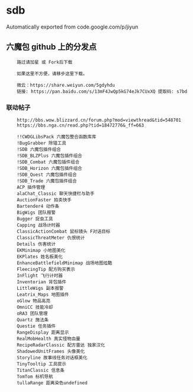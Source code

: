 # sdb
Automatically exported from code.google.com/p/jiyun

## 六魔包 github 上的分发点
        路过请加星 或 Fork后下载

        如果这里不方便，请移步这里下载。

        微云：https://share.weiyun.com/5gdyhdu
        链接: https://pan.baidu.com/s/13mF4JwQp5kG74eJk7CUxXQ 提取码: s7bd 
### 联动帖子
        http://bbs.wow.blizzard.cn/forum.php?mod=viewthread&tid=548701
        https://bbs.nga.cn/read.php?tid=18472776&_ff=663

        !!CWDGLibsPack 六魔包整合函数库库
        !BugGrabber 除错工具
        !SDB 六魔包插件组合
        !SDB_BLZPlus 六魔包插件组合
        !SDB_Combat 六魔包插件组合
        !SDB_Horizon 六魔包插件组合
        !SDB_Quest 六魔包插件组合
        !SDB_Trade 六魔包插件组合
        ACP 插件管理
        alaChat_Classic 聊天快捷栏与助手
        AuctionFaster 拍卖快手
        Bartender4 动作条
        BigWigs 团队报警
        Bugger 捉虫工具
        Capping 战场计时器
        ClassicActionCombat 鼠标镜头 F对话目标
        ClassicThreatMeter 仇恨统计
        Details 伤害统计
        EKMinimap 小地图美化
        EKPlates 姓名板美化
        EnhanceBattlefieldMinimap 战场地图炫酷
        FleecingTip 配方购买表示
        InFlight 飞行计时器
        Inventorian 背包插件
        LittleWigs 副本报警
        Leatrix_Maps 地图插件
        oGlow 物品高亮
        OmniCC 技能冷却
        oRA3 团队管理
        Quartz 施法条
        Questie 任务插件
        RangeDisplay 距离显示
        RealMobHealth 真实怪物血量
        RecipeRadarClassic 配方雷达 独家汉化
        ShadowedUnitFrames 头像美化
        Storyline 故事线任务对话框美化
        TinyTooltip 工具提示
        TitanClassic 信息条
        TomTom 标机导航
        tullaRange 距离染色undefined
